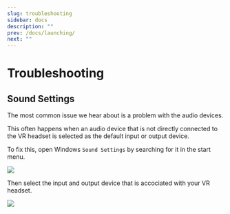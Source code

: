 ```yaml
---
slug: troubleshooting
sidebar: docs
description: ""
prev: /docs/launching/
next: ""
---
```

# Troubleshooting

## Sound Settings

The most common issue we hear about is a problem with the audio devices.

This often happens when an audio device that is not directly connected to the VR headset is selected as the default input or output device.

To fix this, open Windows `Sound Settings` by searching for it in the start menu.

![](/uploads/sound-settings-open.png)

Then select the input and output device that is accociated with your VR headset.

![](/uploads/sound-settings-change.png)

